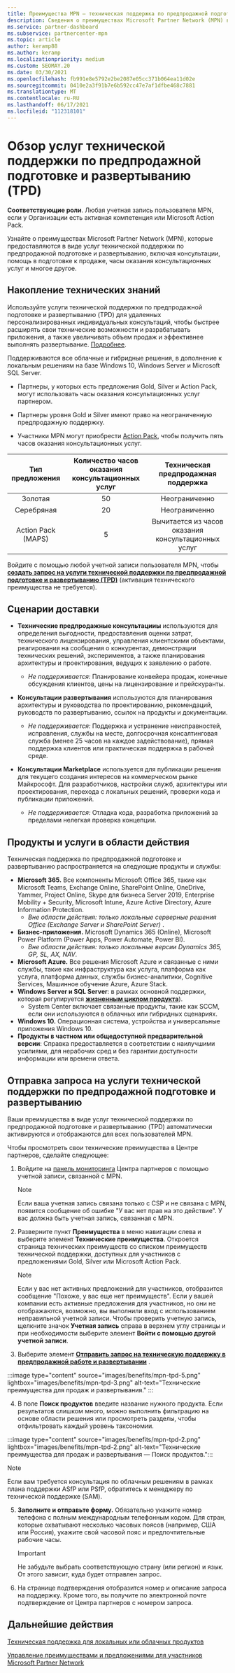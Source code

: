 ```yaml
---
title: Преимущества MPN — техническая поддержка по предпродажной подготовке и развертыванию (TPD)
description: Сведения о преимуществах Microsoft Partner Network (MPN) в виде услуг технической поддержки по предпродажной подготовке и развертыванию (TPD)
ms.service: partner-dashboard
ms.subservice: partnercenter-mpn
ms.topic: article
author: keramp88
ms.author: keramp
ms.localizationpriority: medium
ms.custom: SEOMAY.20
ms.date: 03/30/2021
ms.openlocfilehash: fb991e8e5792e2be2087e05cc371b064ea11d02e
ms.sourcegitcommit: 0410e2a3f91b7e6b592cc47e7af1dfbe468c7881
ms.translationtype: MT
ms.contentlocale: ru-RU
ms.lasthandoff: 06/17/2021
ms.locfileid: "112318101"
---
```

# <a name="explore-technical-presales-and-deployment-services-tpd"></a>Обзор услуг технической поддержки по предпродажной подготовке и развертыванию (TPD) 

**Соответствующие роли**. Любая учетная запись пользователя MPN, если у Организации есть активная компетенция или Microsoft Action Pack.

Узнайте о преимуществах Microsoft Partner Network (MPN), которые предоставляются в виде услуг технической поддержки по предпродажной подготовке и развертыванию, включая консультации, помощь в подготовке к продаже, часы оказания консультационных услуг и многое другое.

## <a name="develop-your-technical-know-how"></a>Накопление технических знаний

Используйте услуги технической поддержки по предпродажной подготовке и развертыванию (TPD) для удаленных персонализированных индивидуальных консультаций, чтобы быстрее расширять свои технические возможности и разрабатывать приложения, а также увеличивать объем продаж и эффективнее выполнять развертывание. [Подробнее](https://aka.ms/TPD).

Поддерживаются все облачные и гибридные решения, в дополнение к локальным решениям на базе Windows 10, Windows Server и Microsoft SQL Server. 

- Партнеры, у которых есть предложения Gold, Silver и Action Pack, могут использовать часы оказания консультационных услуг партнером. 

- Партнеры уровня Gold и Silver имеют право на неограниченную предпродажную поддержку. 

- Участники MPN могут приобрести [Action Pack](https://partner.microsoft.com/membership/action-pack), чтобы получить пять часов оказания консультационных услуг.  

|     Тип предложения    | Количество часов оказания консультационных услуг |   Техническая предпродажная поддержка   |
|:-----------------:|:------------------------:|:----------------------:|
|        Золотая       |            50            |        Неограниченно       |
|       Серебряная      |            20            |        Неограниченно       |
| Action Pack (MAPS) |             5            | Вычитается из часов оказания консультационных услуг |

Войдите с помощью любой учетной записи пользователя MPN, чтобы **[создать запрос на услуги технической поддержки по предпродажной подготовке и развертыванию (TPD)](https://partner.microsoft.com/dashboard/mpn/membership/benefits/technical/createadvisoryhours-servicerequest)** (активация технического преимущества не требуется).

## <a name="delivery-scenarios"></a>Сценарии доставки

- **Технические предпродажные консультацииы** используются для определения выгодности, предоставления оценки затрат, технического лицензирования, управления клиентскими объектами, реагирования на сообщения о конкурентах, демонстрации технических решений, экспериментов, а также планирования архитектуры и проектирования, ведущих к заявлению о работе.

  - *Не поддерживается:* Планирование конвейера продаж, конечные обсуждения клиентов, цены на лицензирование и прейскуранты.


- **Консультации развертывания** используются для планирования архитектуры и руководства по проектированию, рекомендаций, руководств по развертыванию, ссылок на продукты и документации.

  - *Не поддерживается:* Поддержка и устранение неисправностей, исправления, службы на месте, долгосрочная консалтинговая служба (менее 25 часов на каждое задействование), прямая поддержка клиентов или практическая поддержка в рабочей среде. 


- **Консультации Marketplace** используется для публикации решения для текущего создания интересов на коммерческом рынке Майкрософт. Для разработчиков, настройки служб, архитектуры или проектирования, перехода с локальных решений, проверки кода и публикации приложений.

  - *Не поддерживается:* Отладка кода, разработка приложений за пределами нелегкая проверка концепции.

## <a name="in-scope-products-and-services"></a>Продукты и услуги в области действия

Техническая поддержка по предпродажной подготовке и развертыванию распространяется на следующие продукты и службы:
- **Microsoft 365.** Все компоненты Microsoft Office 365, такие как Microsoft Teams, Exchange Online, SharePoint Online, OneDrive, Yammer, Project Online, Skype для бизнеса Server 2019, Enterprise Mobility + Security, Microsoft Intune, Azure Active Directory, Azure Information Protection.
  - *Вне области действия: только локальные серверные решения Office (Exchange Server и SharePoint Server)* .
- **Бизнес-приложения.** Microsoft Dynamics 365 (Online), Microsoft Power Platform (Power Apps, Power Automate, Power BI).
  - *Вне области действия: только локальные версии Dynamics 365, GP, SL, AX, NAV*.
- **Microsoft Azure.** Все решения Microsoft Azure и связанные с ними службы, такие как инфраструктура как услуга, платформа как услуга, платформа данных, службы бизнес-аналитики, Cognitive Services, Машинное обучение Azure, Azure Stack.
- **Windows Server и SQL Server**: в рамках основной поддержки, которая регулируется **[жизненным циклом продукта](/lifecycle/policies/fixed)**).
  - System Center включает связанные продукты, такие как SCCM, если они используются в облачных или гибридных сценариях.
- **Windows 10.** Операционная система, устройства и универсальные приложения Windows 10.
- **Продукты в частном или общедоступной предварительной версии**: Справка предоставляется в соответствии с наилучшими усилиями, для нерабочих сред и без гарантии доступности информации или времени ответа.

## <a name="submit-a-technical-presales-and-deployment-services-request"></a>Отправка запроса на услуги технической поддержки по предпродажной подготовке и развертыванию 

Ваши преимущества в виде услуг технической поддержки по предпродажной подготовке и развертыванию (TPD) автоматически активируются и отображаются для всех пользователей MPN. 

Чтобы просмотреть свои технические преимущества в Центре партнеров, сделайте следующее:

1. Войдите на [панель мониторинга](https://partner.microsoft.com/dashboard) Центра партнеров с помощью учетной записи, связанной с MPN. 

   > [!NOTE]
   > Если ваша учетная запись связана только с CSP и не связана с MPN, появится сообщение об ошибке "У вас нет прав на это действие". У вас должна быть учетная запись, связанная с MPN.

2. Разверните пункт **Преимущества** в меню навигации слева и выберите элемент **Технические преимущества**. Откроется страница технических преимуществ со списком преимуществ технической поддержки, доступных для участников с предложениями Gold, Silver или Microsoft Action Pack. 

   > [!NOTE]
   > Если у вас нет активных предложений для участников, отобразится сообщение "Похоже, у вас еще нет преимуществ". Если у вашей компании есть активные предложения для участников, но они не отображаются, возможно, вы выполнили вход с использованием неправильной учетной записи. Чтобы проверить учетную запись, щелкните значок **Учетная запись** справа в верхнем углу страницы и при необходимости выберите элемент **Войти с помощью другой учетной записи**.

3. Выберите элемент **[Отправить запрос на техническую поддержку в предпродажной работе и развертывании](https://partner.microsoft.com/dashboard/mpn/membership/benefits/technical/createadvisoryhours-servicerequest)** .

:::image type="content" source="images/benefits/mpn-tpd-5.png" lightbox="images/benefits/mpn-tpd-3.png" alt-text="Технические преимущества для продаж и развертывания." :::

4. В поле **Поиск продуктов** введите название нужного продукта. Если результатов слишком много, можно выполнить фильтрацию на основе области решения или просмотреть разделы, чтобы отфильтровать каждый уровень таксономии.

:::image type="content" source="images/benefits/mpn-tpd-2.png" lightbox="images/benefits/mpn-tpd-2.png" alt-text="Технические преимущества для продаж и развертывания — Поиск продуктов.":::

   > [!NOTE]
   > Если вам требуется консультация по облачным решениям в рамках плана поддержки ASfP или PSfP, обратитесь к менеджеру по технической поддержке (SAM).

5. **Заполните и отправьте форму.** Обязательно укажите номер телефона с полным международным телефонным кодом. Для стран, которые охватывают несколько часовых поясов (например, США или Россия), укажите свой часовой пояс и предпочтительные рабочие часы.

   > [!IMPORTANT]
   > Не забудьте выбрать соответствующую страну (или регион) и язык. От этого зависит, куда будет отправлен запрос.

6. На странице подтверждения отобразится номер и описание запроса на поддержку. Кроме того, вы получите по электронной почте подтверждение от Центра партнеров с номером запроса.

## <a name="next-steps"></a>Дальнейшие действия
[Техническая поддержка для локальных или облачных продуктов](/mpn-benefits-technical-support.md)

[Управление преимуществами и предложениями для участников Microsoft Partner Network](manage-your-partner-network-benefits.md)

